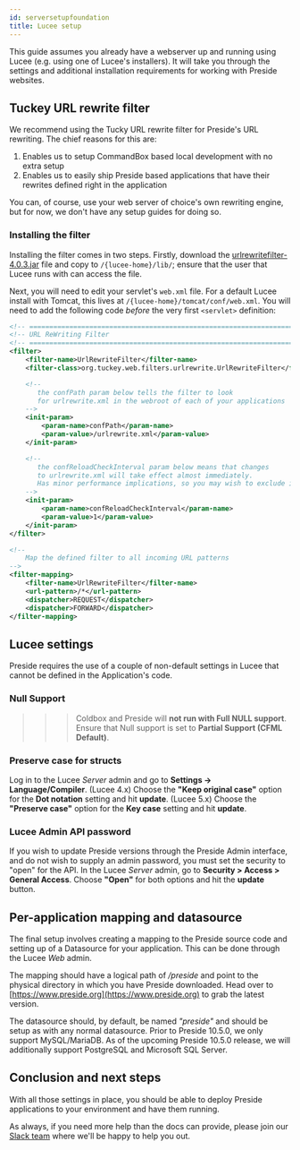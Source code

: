 ```yaml
---
id: serversetupfoundation
title: Lucee setup
---
```


This guide assumes you already have a webserver up and running using Lucee (e.g. using one of Lucee's installers). It will take you through the settings and additional installation requirements for working with Preside websites.

## Tuckey URL rewrite filter

We recommend using the Tucky URL rewrite filter for Preside's URL rewriting. The chief reasons for this are:

1. Enables us to setup CommandBox based local development with no extra setup
2. Enables us to easily ship Preside based applications that have their rewrites defined right in the application

You can, of course, use your web server of choice's own rewriting engine, but for now, we don't have any setup guides for doing so.

### Installing the filter

Installing the filter comes in two steps. Firstly, download the [urlrewritefilter-4.0.3.jar](http://search.maven.org/remotecontent?filepath=org/tuckey/urlrewritefilter/4.0.3/urlrewritefilter-4.0.3.jar) file and copy to `/{lucee-home}/lib/`; ensure that the user that Lucee runs with can access the file.

Next, you will need to edit your servlet's `web.xml` file. For a default Lucee install with Tomcat, this lives at `/{lucee-home}/tomcat/conf/web.xml`. You will need to add the following code _before_ the very first `<servlet>` definition:

```xml
<!-- ==================================================================== -->
<!-- URL ReWriting Filter                                                 -->
<!-- ==================================================================== -->
<filter>
    <filter-name>UrlRewriteFilter</filter-name>
    <filter-class>org.tuckey.web.filters.urlrewrite.UrlRewriteFilter</filter-class>

    <!--
       the confPath param below tells the filter to look
       for urlrewrite.xml in the webroot of each of your applications
    -->
    <init-param>
        <param-name>confPath</param-name>
        <param-value>/urlrewrite.xml</param-value>
    </init-param>

    <!--
       the confReloadCheckInterval param below means that changes
       to urlrewrite.xml will take effect almost immediately.
       Has minor performance implications, so you may wish to exclude it.
    -->
    <init-param>
        <param-name>confReloadCheckInterval</param-name>
        <param-value>1</param-value>
    </init-param>
</filter>

<!--
    Map the defined filter to all incoming URL patterns
-->
<filter-mapping>
    <filter-name>UrlRewriteFilter</filter-name>
    <url-pattern>/*</url-pattern>
    <dispatcher>REQUEST</dispatcher>
    <dispatcher>FORWARD</dispatcher>
</filter-mapping>
```

## Lucee settings

Preside requires the use of a couple of non-default settings in Lucee that cannot be defined in the Application's code.

### Null Support

>>> Coldbox and Preside will **not run with Full NULL support**. Ensure that Null support is set to **Partial Support (CFML Default)**.

### Preserve case for structs

Log in to the Lucee _Server_ admin and go to **Settings -> Language/Compiler**.
(Lucee 4.x) Choose the **"Keep original case"** option for the **Dot notation** setting and hit **update**.
(Lucee 5.x) Choose the **"Preserve case"** option for the **Key case** setting and hit **update**.

### Lucee Admin API password

If you wish to update Preside versions through the Preside Admin interface, and do not wish to supply an admin password, you must set the security to "open" for the API. In the Lucee _Server_ admin, go to **Security > Access > General Access**. Choose **"Open"** for both options and hit the **update** button.

## Per-application mapping and datasource

The final setup involves creating a mapping to the Preside source code and setting up of a Datasource for your application. This can be done through the Lucee _Web_ admin.

The mapping should have a logical path of */preside* and point to the physical directory in which you have Preside downloaded. Head over to [https://www.preside.org](https://www.preside.org) to grab the latest version.

The datasource should, by default, be named *"preside"* and should be setup as with any normal datasource. Prior to Preside 10.5.0, we only support MySQL/MariaDB. As of the upcoming Preside 10.5.0 release, we will additionally support PostgreSQL and Microsoft SQL Server.

## Conclusion and next steps

With all those settings in place, you should be able to deploy Preside applications to your environment and have them running.

As always, if you need more help than the docs can provide, please join our [Slack team](https://preside.org/slack) where we'll be happy to help you out.
